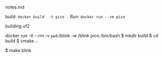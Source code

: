 notes.md


build: `docker build  -t pico .`
Run: `docker run --rm pico  `




building uf2


docker run -it --rm -v `pwd`:/blink -w /blink pico /bin/bash
$ mkdir build
$ cd build
$ cmake ..

$ make blink